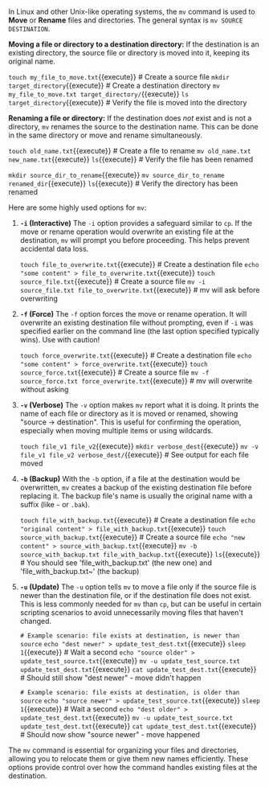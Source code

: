 In Linux and other Unix-like operating systems, the `mv` command is used to **Move** or **Rename** files and directories. The general syntax is `mv SOURCE DESTINATION`.

**Moving a file or directory to a destination directory:**
If the destination is an existing directory, the source file or directory is moved into it, keeping its original name.

`touch my_file_to_move.txt`{{execute}} # Create a source file
`mkdir target_directory`{{execute}} # Create a destination directory
`mv my_file_to_move.txt target_directory/`{{execute}}
`ls target_directory`{{execute}} # Verify the file is moved into the directory

**Renaming a file or directory:**
If the destination does *not* exist and is not a directory, `mv` renames the source to the destination name. This can be done in the same directory or move and rename simultaneously.

`touch old_name.txt`{{execute}} # Create a file to rename
`mv old_name.txt new_name.txt`{{execute}}
`ls`{{execute}} # Verify the file has been renamed

`mkdir source_dir_to_rename`{{execute}}
`mv source_dir_to_rename renamed_dir`{{execute}}
`ls`{{execute}} # Verify the directory has been renamed

Here are some highly used options for `mv`:

1.  **`-i` (Interactive)**
    The `-i` option provides a safeguard similar to `cp`. If the move or rename operation would overwrite an existing file at the destination, `mv` will prompt you before proceeding. This helps prevent accidental data loss.

    `touch file_to_overwrite.txt`{{execute}} # Create a destination file
    `echo "some content" > file_to_overwrite.txt`{{execute}}
    `touch source_file.txt`{{execute}} # Create a source file
    `mv -i source_file.txt file_to_overwrite.txt`{{execute}} # mv will ask before overwriting

2.  **`-f` (Force)**
    The `-f` option forces the move or rename operation. It will overwrite an existing destination file without prompting, even if `-i` was specified earlier on the command line (the last option specified typically wins). Use with caution!

    `touch force_overwrite.txt`{{execute}} # Create a destination file
    `echo "some content" > force_overwrite.txt`{{execute}}
    `touch source_force.txt`{{execute}} # Create a source file
    `mv -f source_force.txt force_overwrite.txt`{{execute}} # mv will overwrite without asking

3.  **`-v` (Verbose)**
    The `-v` option makes `mv` report what it is doing. It prints the name of each file or directory as it is moved or renamed, showing "source -> destination". This is useful for confirming the operation, especially when moving multiple items or using wildcards.

    `touch file_v1 file_v2`{{execute}}
    `mkdir verbose_dest`{{execute}}
    `mv -v file_v1 file_v2 verbose_dest/`{{execute}} # See output for each file moved

4.  **`-b` (Backup)**
    With the `-b` option, if a file at the destination would be overwritten, `mv` creates a backup of the existing destination file before replacing it. The backup file's name is usually the original name with a suffix (like `~` or `.bak`).

    `touch file_with_backup.txt`{{execute}} # Create a destination file
    `echo "original content" > file_with_backup.txt`{{execute}}
    `touch source_with_backup.txt`{{execute}} # Create a source file
    `echo "new content" > source_with_backup.txt`{{execute}}
    `mv -b source_with_backup.txt file_with_backup.txt`{{execute}}
    `ls`{{execute}} # You should see 'file_with_backup.txt' (the new one) and 'file_with_backup.txt~' (the backup)

5.  **`-u` (Update)**
    The `-u` option tells `mv` to move a file only if the source file is newer than the destination file, or if the destination file does not exist. This is less commonly needed for `mv` than `cp`, but can be useful in certain scripting scenarios to avoid unnecessarily moving files that haven't changed.

    `# Example scenario: file exists at destination, is newer than source`
    `echo "dest newer" > update_test_dest.txt`{{execute}}
    `sleep 1`{{execute}} # Wait a second
    `echo "source older" > update_test_source.txt`{{execute}}
    `mv -u update_test_source.txt update_test_dest.txt`{{execute}}
    `cat update_test_dest.txt`{{execute}} # Should still show "dest newer" - move didn't happen

    `# Example scenario: file exists at destination, is older than source`
    `echo "source newer" > update_test_source.txt`{{execute}}
    `sleep 1`{{execute}} # Wait a second
    `echo "dest older" > update_test_dest.txt`{{execute}}
    `mv -u update_test_source.txt update_test_dest.txt`{{execute}}
    `cat update_test_dest.txt`{{execute}} # Should now show "source newer" - move happened

The `mv` command is essential for organizing your files and directories, allowing you to relocate them or give them new names efficiently. These options provide control over how the command handles existing files at the destination.